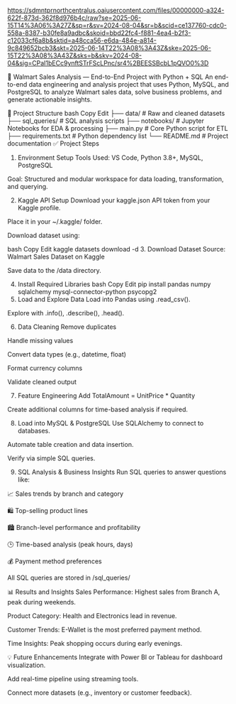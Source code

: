 
https://sdmntprnorthcentralus.oaiusercontent.com/files/00000000-a324-622f-873d-362f8d976b4c/raw?se=2025-06-15T14%3A06%3A27Z&sp=r&sv=2024-08-04&sr=b&scid=ce137760-cdc0-558a-8387-b30fe8a9adbc&skoid=bbd22fc4-f881-4ea4-b2f3-c12033cf6a8b&sktid=a48cca56-e6da-484e-a814-9c849652bcb3&skt=2025-06-14T22%3A08%3A43Z&ske=2025-06-15T22%3A08%3A43Z&sks=b&skv=2024-08-04&sig=CPaI1bECc9ynftSTrFScLPnc/sr4%2BEESSBcbL1pQVO0%3D


🛒 Walmart Sales Analysis — End-to-End Project with Python + SQL
An end-to-end data engineering and analysis project that uses Python, MySQL, and PostgreSQL to analyze Walmart sales data, solve business problems, and generate actionable insights.

📁 Project Structure
bash
Copy
Edit
├── data/               # Raw and cleaned datasets
├── sql_queries/        # SQL analysis scripts
├── notebooks/          # Jupyter Notebooks for EDA & processing
├── main.py             # Core Python script for ETL
├── requirements.txt    # Python dependency list
└── README.md           # Project documentation
✅ Project Steps
1. Environment Setup
Tools Used: VS Code, Python 3.8+, MySQL, PostgreSQL

Goal: Structured and modular workspace for data loading, transformation, and querying.

2. Kaggle API Setup
Download your kaggle.json API token from your Kaggle profile.

Place it in your ~/.kaggle/ folder.

Download dataset using:

bash
Copy
Edit
kaggle datasets download -d <dataset-path>
3. Download Dataset
Source: Walmart Sales Dataset on Kaggle

Save data to the /data directory.

4. Install Required Libraries
bash
Copy
Edit
pip install pandas numpy sqlalchemy mysql-connector-python psycopg2
5. Load and Explore Data
Load into Pandas using .read_csv().

Explore with .info(), .describe(), .head().

6. Data Cleaning
Remove duplicates

Handle missing values

Convert data types (e.g., datetime, float)

Format currency columns

Validate cleaned output

7. Feature Engineering
Add TotalAmount = UnitPrice * Quantity

Create additional columns for time-based analysis if required.

8. Load into MySQL & PostgreSQL
Use SQLAlchemy to connect to databases.

Automate table creation and data insertion.

Verify via simple SQL queries.

9. SQL Analysis & Business Insights
Run SQL queries to answer questions like:

📈 Sales trends by branch and category

🛍 Top-selling product lines

🏙 Branch-level performance and profitability

🕒 Time-based analysis (peak hours, days)

💰 Payment method preferences

All SQL queries are stored in /sql_queries/

📊 Results and Insights
Sales Performance: Highest sales from Branch A, peak during weekends.

Product Category: Health and Electronics lead in revenue.

Customer Trends: E-Wallet is the most preferred payment method.

Time Insights: Peak shopping occurs during early evenings.

💡 Future Enhancements
Integrate with Power BI or Tableau for dashboard visualization.

Add real-time pipeline using streaming tools.

Connect more datasets (e.g., inventory or customer feedback).

